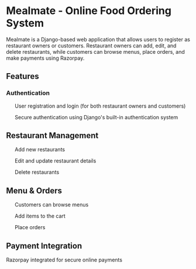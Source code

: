 <h1>Mealmate - Online Food Ordering System</h1>
Mealmate is a Django-based web application that allows users to register as restaurant owners or customers. Restaurant owners can add, edit, and delete restaurants, while customers can browse menus, place orders, and make payments using Razorpay.
<h2>Features</h2>
<h3>Authentication</h3>
<ul>User registration and login (for both restaurant owners and customers)</ul>
<ul>Secure authentication using Django's built-in authentication system</ul>
<h2>Restaurant Management</h2>
<ul>Add new restaurants</ul>
<ul>Edit and update restaurant details
</ul>
<ul>Delete restaurants</ul>

<h2>Menu & Orders</h2>
<ul>Customers can browse menus</ul>
<ul>Add items to the cart
</ul>
<ul>Place orders</ul>
<h2>Payment Integration
</h2>
Razorpay integrated for secure online payments
